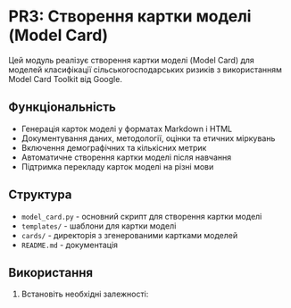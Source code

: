 # PR3: Створення картки моделі (Model Card)

Цей модуль реалізує створення картки моделі (Model Card) для моделей класифікації сільськогосподарських ризиків з використанням Model Card Toolkit від Google.

## Функціональність

- Генерація карток моделі у форматах Markdown і HTML
- Документування даних, методології, оцінки та етичних міркувань
- Включення демографічних та кількісних метрик
- Автоматичне створення картки моделі після навчання
- Підтримка перекладу карток моделі на різні мови

## Структура

- `model_card.py` - основний скрипт для створення картки моделі
- `templates/` - шаблони для картки моделі
- `cards/` - директорія з згенерованими картками моделей
- `README.md` - документація

## Використання

1. Встановіть необхідні залежності: